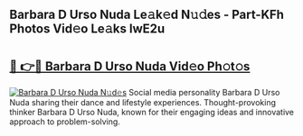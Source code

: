 ## Barbara D Urso Nuda Le𝚊k𝚎d N𝚞𝚍es - Part-KFh Photos Vid𝚎o Le𝚊ks lwE2u

# <h2><a href="http://fbbwxda.evod.top/?m=Barbara+D+Urso+Nuda">🔗 👉🔴 Barbara D Urso Nuda Vid𝚎o Ph𝚘t𝚘s</a></h2>

[![Barbara D Urso Nuda N𝚞d𝚎s](https://i.imgur.com/8V9OHl7.gif)](http://fbbwxda.evod.top/?m=Barbara+D+Urso+Nuda)
Social media personality Barbara D Urso Nuda sharing their dance and lifestyle experiences. Thought-provoking thinker Barbara D Urso Nuda, known for their engaging ideas and innovative approach to problem-solving. 
